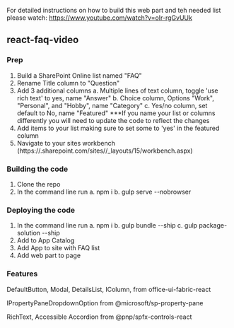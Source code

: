 For detailed instructions on how to build this web part and teh needed list please watch: https://www.youtube.com/watch?v=oIr-rgGvUUk

## react-faq-video
### Prep
1. Build a SharePoint Online list named "FAQ"
2. Rename Title column to "Question"
3. Add 3 additional columns
    a. Multiple lines of text column, toggle 'use rich text' to yes, name "Answer"
    b. Choice column, Options "Work", "Personal", and "Hobby", name "Category"
    c. Yes/no column, set default to No, name "Featured"
    ***If you name your list or columns differently you will need to update the code to reflect the changes
4. Add items to your list making sure to set some to 'yes' in the featured column
5. Navigate to your sites workbench (https://<tenant>.sharepoint.com/sites/<your site>/_layouts/15/workbench.aspx)

### Building the code
1. Clone the repo
2. In the command line run
    a. npm i
    b. gulp serve --nobrowser

### Deploying the code
1. In the command line run
    a. npm i
    b. gulp bundle --ship
    c. gulp package-solution --ship
2. Add to App Catalog
3. Add App to site with FAQ list
4. Add web part to page

### Features
DefaultButton,
Modal,
DetailsList,
IColumn,
from office-ui-fabric-react

IPropertyPaneDropdownOption 
 from @microsoft/sp-property-pane

RichText,
Accessible Accordion 
from @pnp/spfx-controls-react

